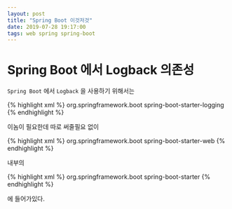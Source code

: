 ```yaml
---
layout: post
title: "Spring Boot 이것저것"
date: 2019-07-28 19:17:00
tags: web spring spring-boot
---
```

# Spring Boot 에서 Logback 의존성
`Spring Boot` 에서 `Logback` 을 사용하기 위해서는

{% highlight xml %}
<groupId>org.springframework.boot</groupId>
<artifactId>spring-boot-starter-logging</artifactId>
{% endhighlight %}

이놈이 필요한데 따로 써줄필요 없이

{% highlight xml %}
<groupId>org.springframework.boot</groupId>
<artifactId>spring-boot-starter-web</artifactId>
{% endhighlight %}

내부의

{% highlight xml %}
<groupId>org.springframework.boot</groupId>
<artifactId>spring-boot-starter</artifactId>
{% endhighlight %}

에 들어가있다.

